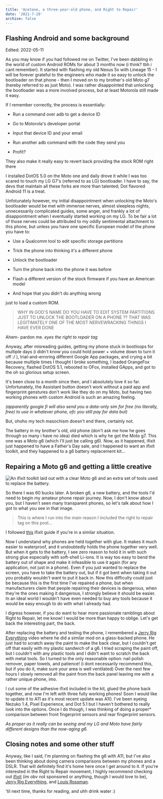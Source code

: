 ```yaml
---
title: 'Acetone, a three-year-old phone, and Right to Repair'
date: '2021-7-28'
archive: false
---
```


## Flashing Android and some background

Edited: 2022-05-11

As you may know if you had followed me on Twitter, I've been dabbling in the world of custom Android ROMs for about 3 months now (i think? tbh i cant remember). It started with flashing my old Nexus 5x with Lineage 15 - I will be forever grateful to the engineers who made it so easy to unlock the bootloader on that phone - then I moved on to my brother's old Moto g7 (hereby referred to as just Moto). I was rather disappointed that unlocking the bootloader was a more involved process, but at least Motorola still made it easy.

If I remember correctly, the process is essentially:

- Run a command over adb to get a device ID

- Go to Motorola's developer portal

- Input that device ID and your email

- Run another adb command with the code they send you

- Profit?

They also make it really easy to revert back providing the stock ROM right there

I installed DotOS 5.0 on the Moto one and daily drove it while I was too scared to touch my LG G7's (referred to as LG) bootloader. I have to say, the devs that maintain all these forks are more than talented; Dot flavored Android 11 is a treat.

Unfotunately however, my initial disappointment when unlocking the Moto's bootloader would be met with immense nerves, almost sleepless nights, unnecessarily complicated guides, some anger, and frankly a lot of disappointment when I eventually started working on my LG. To be fair a lot of those nerves could be attributed to my oddly sentimental attachment to this phone, but unless you have one specific European model of the phone you have to:

- Use a Qualcomm tool to edit specific storage partitions

- Trick the phone into thinking it's a different phone

- Unlock the bootloader

- Turn the phone back into the phone it was before

- Flash a different version of the stock firmware if you have an American model

- And hope that you didn't do anything wrong

just to load a custom ROM.

> WHY IN GOD'S NAME DO YOU HAVE TO EDIT SYSTEM PARTITIONS JUST TO UNLOCK THE BOOTLOADER ON A PHONE ?? THAT WAS LEGITIMATELY ONE OF THE MOST NERVEWRACKING THINGS I HAVE EVER DONE

Ahem- pardon me. *eyes the right to repair tag*

Anyway, after misreading guides, getting my phone stuck in bootloops for multiple days (i didn't know you could hold power + volume down to turn it off :/ ), trial-and-erroring different Google App packages, and crying a bit because multiple times I thought I broke something, I loaded OrangeFox Recovery, flashed DotOS 5.1, rebooted to OFox, installed GApps, and got to the oh so glorious setup screen.

It's been close to a month since then, and I absolutely love it so far. Unfortunately, the Assistant button doesn't work without a paid app and fingerprint genstures don't work like they do on my Moto, but having two working phones with custom Android is such an amazing feeling.

*(apparently google fi will also send you a data-only sim for free (no literally, free) to use in whatever phone, ofc you still pay for data but)*

But, ohoho my tech masochism doesn't end there, certainly not.

The battery in my brother's old, old phone (don't ask me how he goes through so many i have no idea) died which is why he got the Moto g7. This one was a Moto g6 (which I'll just be calling g6). Now, as it happened, ifixit just happened to have a Father's Day sale, and I happened to want an ifixit toolkit, and they happened to a g6 battery replacement kit...

## Repairing a Moto g6 and getting a little creative

![An ifixit toolkit laid out with a clear Moto g6 and an extra set of tools used to replace the battery.](https://kayt.dev/static/motog6_ifixit.jpg)

So there I was 60 bucks later. A broken g6, a new battery, and the tools I'd need to begin my amateur phone repair journey. Now, I don't know about you, but I haven't seen many transparent phones, so let's talk about how I got to what you see in that image.

> This is where I run into the main reason I included the right to repair tag on this post...

I followed [this](https://www.ifixit.com/Guide/Motorola+Moto+G6+Battery+Replacement/127829) ifixit guide if you're in a similar situation.

Now I understand why phones are held together with glue. It makes it much easier to waterproof, and it undoubtedly holds the phone together very well. But when it gets to the battery, I see zero reason to hold it in with such strong glue especially with soft-shell Li-ions. It is way too easy to bend the battery out of shape and make it infeasible to use it again (for any application, not just in a phone). Even if you just wanted to replace the screen, you have to take the battery out, but if it got bent when taking it out you probably wouldn't want to put it back in. Now this difficulty could just be because this is the first time I've repaired a phone, but when manufacturers claim that people repairing their devices is dangerous, when they're the ones making it dangerous, I strongly believe it should be easier. In an ideal world I wouldn't have even needed to buy any tools because it would be easy enough to do with what I already had.

I digress however, if you do want to hear more passionate ramblings about Right to Repair, let me know! I would be more than happy to oblige. Let's get back the interesting part, the back.

After replacing the battery and testing the phone, I remembered a [Jerry Rig Everything](https://www.youtube.com/user/JerryRigEverything) video where he did a similar mod on a glass-backed phone. He just had to scratch away the paint to make the back clear, but I couldn't get off that easily with my plastic sandwich of a g6. I tried scraping the paint off, but I couldn't with any plastic tools and I didn't want to scratch the back with metal tools. So I turned to the only reasonable option: nail polish remover, paper towels, and patience! (i dont necessarily recommend this, but if you do it, make sure your area is well ventilated) Over the next few hours I slowly removed all the paint from the back panel leaving me with a rather unique phone, imo.

I cut some of the adhesive ifixit included in the kit, glued the phone back together, and now I'm left with three fully working phones! Soon I would like to update it to A11 as it's most recent update was A10. I've been eyeing Nezuko 1.4, Pixel Experience, and Dot 5.1 but I haven't bothered to really look into the options. Once I do though, I was thinking of doing a proper* comparison between front fingerprint sensors and rear fingerprint sensors.

*As proper as it really can be seeing and my LG and Moto have fairly different designs than the now-aging g6.*

## Closing notes and some other stuff

Anyway, like I said, I'm planning on flashing the g6 with A11, but I've also been thinking about doing camera comparisons between my phones and a DSLR. That will definitely find it's home here once I get around to it. If you're interested in the Right to Repair movement, I highly recommend checking out [ifixit](https://www.ifixit.com/Right-to-Repair) (im obv not sponsored or anything, though I would love to be), [Jerry Rig Everything](https://www.youtube.com/user/JerryRigEverything), and [Louis Rossman](https://www.youtube.com/user/rossmanngroup).

'til next time, thanks for reading, and uhh drink water :)